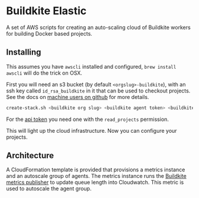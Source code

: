 Buildkite Elastic
=================

A set of AWS scripts for creating an auto-scaling cloud of Buildkite workers for
building Docker based projects.

Installing
----------

This assumes you have `awscli` installed and configured, `brew install awscli` will do the trick on OSX.

First you will need an s3 bucket (by default `<orgslug>-buildkite`), with an ssh key called `id_rsa_buildkite` in it that can be used to checkout projects. See the docs on [machine users on github](https://developer.github.com/guides/managing-deploy-keys/#machine-users) for more details.

```bash
create-stack.sh <buildkite org slug> <buildkite agent token> <buildkite api token>
```

For the [api token](https://buildkite.com/user/api-access-tokens) you need one with the `read_projects` permission.

This will light up the cloud infrastructure. Now you can configure your projects.

Architecture
------------

A CloudFormation template is provided that provisions a metrics instance and an autoscale
group of agents. The metrics instance runs the [Buildkite metrics publisher](https://github.com/buildkite/buildkite-cloudwatch-metrics-publisher) to update queue length into Cloudwatch. This metric is used to autoscale the agent group.


